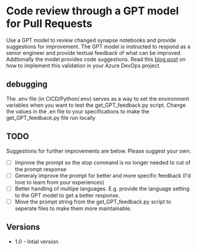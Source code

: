 # Code review through a GPT model for Pull Requests
Use a GPT model to review changed synapse notebooks and provide suggestions for improvement. The GPT model is instructed to respond as a senior engineer and provide textual feedback of what can be improved. Addtionally the model provides code suggestions. Read this [blog post](https://microsoft-bitools.blogspot.com/2023/10/review-synapse-notebooks-with-your-own.html) on how to implement this validation in your Azure DevOps project.

## debugging
The .env file (in CICD/Python/.env) serves as a way to set the environment variables when you want to test the get_GPT_feedback.py script.
Change the values in the .en file to your specifications to make the get_GPT_feedback.py file run locally

## TODO
Suggestions for further improvements are below. Please suggest your own.
- [ ] Improve the prompt so the stop command is no longer needed to cut of the prompt response
- [ ] Generaly improve the prompt for better and more specific feedback (I'd love to learn from your experiences) 
- [ ] Better handling of multipe languages. E.g. provide the language setting to the GPT model to get a better response.
- [ ] Move the prompt string from the get_GPT_feedback.py script to seperate files to make them more maintainable.

## Versions
- 1.0 - Intial version
